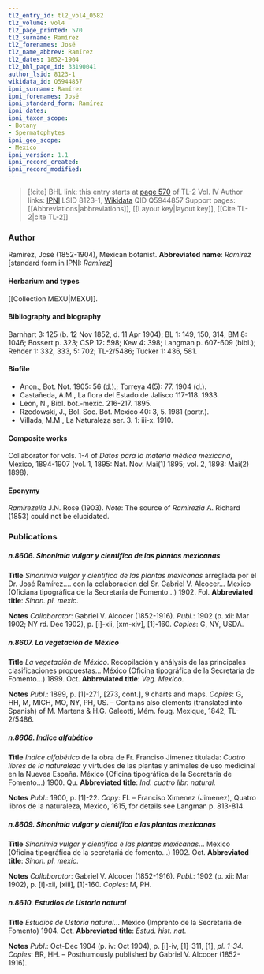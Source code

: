 ```yaml
---
tl2_entry_id: tl2_vol4_0582
tl2_volume: vol4
tl2_page_printed: 570
tl2_surname: Ramírez
tl2_forenames: José
tl2_name_abbrev: Ramírez
tl2_dates: 1852-1904
tl2_bhl_page_id: 33190041
author_lsid: 8123-1
wikidata_id: Q5944857
ipni_surname: Ramírez
ipni_forenames: José
ipni_standard_form: Ramírez
ipni_dates: 
ipni_taxon_scope: 
- Botany
- Spermatophytes
ipni_geo_scope: 
- Mexico
ipni_version: 1.1
ipni_record_created: 
ipni_record_modified:
---
```


> [!cite] BHL link: this entry starts at [page 570](https://www.biodiversitylibrary.org/page/33190041) of TL-2 Vol. IV
> Author links: [IPNI](https://www.ipni.org/a/8123-1) LSID 8123-1, [Wikidata](https://www.wikidata.org/wiki/Q5944857) QID Q5944857
> Support pages: [[Abbreviations|abbreviations]], [[Layout key|layout key]], [[Cite TL-2|cite TL-2]]

### Author

Ramírez, José (1852-1904), Mexican botanist. 
**Abbreviated name**: *Ramírez* \[standard form in IPNI: *Ramírez*\]

#### Herbarium and types

[[Collection MEXU|MEXU]].

#### Bibliography and biography

Barnhart 3: 125 (b. 12 Nov 1852, d. 11 Apr 1904); BL 1: 149, 150, 314; BM 8: 1046; Bossert p. 323; CSP 12: 598; Kew 4: 398; Langman p. 607-609 (bibl.); Rehder 1: 332, 333, 5: 702; TL-2/5486; Tucker 1: 436, 581.

#### Biofile

- Anon., Bot. Not. 1905: 56 (d.).; Torreya 4(5): 77. 1904 (d.).
- Castañeda, A.M., La flora del Estado de Jalisco 117-118. 1933.
- Leon, N., Bibl. bot.-mexic. 216-217. 1895.
- Rzedowski, J., Bol. Soc. Bot. Mexico 40: 3, 5. 1981 (portr.).
- Villada, M.M., La Naturaleza ser. 3. 1: iii-x. 1910.

#### Composite works

Collaborator for vols. 1-4 of *Datos para la materia médica mexicana*, Mexico, 1894-1907 (vol. 1, 1895: Nat. Nov. Mai(1) 1895; vol. 2, 1898: Mai(2) 1898).

#### Eponymy

*Ramirezella* J.N. Rose (1903). *Note*: The source of *Ramirezia* A. Richard (1853) could not be elucidated.

### Publications

##### n.8606. Sinonimia vulgar y cientifica de las plantas mexicanas

**Title**
*Sinonimia vulgar y cientifica de las plantas mexicanas* arreglada por el Dr. José Ramírez.... con la colaboracion del Sr. Gabriel V. Alcocer... Mexico (Oficiana tipográfica de la Secretaría de Fomento...) 1902. Fol.
**Abbreviated title**: *Sinon. pl. mexic*.

**Notes**
*Collaborator*: Gabriel V. Alcocer (1852-1916).
*Publ*.: 1902 (p. xii: Mar 1902; NY rd. Dec 1902), p. \[i\]-xii, \[xm-xiv\], \[1\]-160. *Copies*: G, NY, USDA.

##### n.8607. La vegetación de México

**Title**
*La vegetación de México*. Recopilación y análysis de las principales clasificaciones propuestas... México (Oficina tipográfica de la Secretaría de Fomento...) 1899. Oct.
**Abbreviated title**: *Veg. Mexico*.

**Notes**
*Publ*.: 1899, p. \[1\]-271, \[273, cont.\], 9 charts and maps. *Copies*: G, HH, M, MICH, MO, NY, PH, US. – Contains also elements (translated into Spanish) of M. Martens & H.G. Galeotti, Mém. foug. Mexique, 1842, TL-2/5486.

##### n.8608. Indice alfabético

**Title**
*Indice alfabético* de la obra de Fr. Franciso Jimenez titulada: *Cuatro libres de la naturaleza* y virtudes de las plantas y animales de uso medicinal en la Nuevea España. México (Oficina tipográfica de la Secretaria de Fomento...) 1900. Qu.
**Abbreviated title**: *Ind. cuatro libr. natural.*

**Notes**
*Publ*.: 1900, p. \[1\]-22. *Copy*: FI. – Franciso Ximenez (Jimenez), Quatro libros de la naturaleza, Mexico, 1615, for details see Langman p. 813-814.

##### n.8609. Sinonimia vulgar y cientifica e las plantas mexicanas

**Title**
*Sinonimia vulgar y cientifica e las plantas mexicanas*... Mexico (Oficina tipográfica de la secretariá de fomento...) 1902. Oct.
**Abbreviated title**: *Sinon. pl. mexic*.

**Notes**
*Collaborator*: Gabriel V. Alcocer (1852-1916).
*Publ*.: 1902 (p. xii: Mar 1902), p. \[i\]-xii, \[xiii\], \[1\]-160. *Copies*: M, PH.

##### n.8610. Estudios de Ustoria natural

**Title**
*Estudios de Ustoria natural*... Mexico (Imprento de la Secretaria de Fomento) 1904. Oct.
**Abbreviated title**: *Estud. hist. nat.*

**Notes**
*Publ*.: Oct-Dec 1904 (p. iv: Oct 1904), p. \[i\]-iv, \[1\]-311, \[1\], *pl. 1-34. Copies*: BR, HH. – Posthumously published by Gabriel V. Alcocer (1852-1916).

